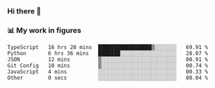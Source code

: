 ### Hi there 👋

### 📊 My work in figures

<!--START_SECTION:waka-->

```text
TypeScript   16 hrs 28 mins  █████████████████▒░░░░░░░   69.91 %
Python       6 hrs 36 mins   ███████░░░░░░░░░░░░░░░░░░   28.07 %
JSON         12 mins         ▒░░░░░░░░░░░░░░░░░░░░░░░░   00.91 %
Git Config   10 mins         ▒░░░░░░░░░░░░░░░░░░░░░░░░   00.74 %
JavaScript   4 mins          ░░░░░░░░░░░░░░░░░░░░░░░░░   00.33 %
Other        0 secs          ░░░░░░░░░░░░░░░░░░░░░░░░░   00.04 %
```

<!--END_SECTION:waka-->
